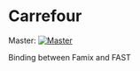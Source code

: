 # Carrefour

Master: [![Master](https://travis-ci.org/badetitou/Carrefour.svg?branch=master)](https://travis-ci.org/badetitou/Carrefour/branches)

Binding between Famix and FAST
